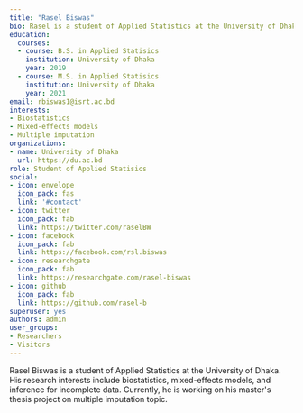 ```yaml
---
title: "Rasel Biswas"
bio: Rasel is a student of Applied Statistics at the University of Dhaka.
education:
  courses:
  - course: B.S. in Applied Statisics
    institution: University of Dhaka
    year: 2019
  - course: M.S. in Applied Statisics
    institution: University of Dhaka
    year: 2021
email: rbiswas1@isrt.ac.bd
interests:
- Biostatistics
- Mixed-effects models
- Multiple imputation
organizations:
- name: University of Dhaka
  url: https://du.ac.bd
role: Student of Applied Statisics
social:
- icon: envelope
  icon_pack: fas
  link: '#contact'
- icon: twitter
  icon_pack: fab
  link: https://twitter.com/raselBW
- icon: facebook
  icon_pack: fab
  link: https://facebook.com/rsl.biswas
- icon: researchgate
  icon_pack: fab
  link: https://researchgate.com/rasel-biswas
- icon: github
  icon_pack: fab
  link: https://github.com/rasel-b
superuser: yes
authors: admin
user_groups:
- Researchers
- Visitors
---
```


Rasel Biswas is a student of Applied Statistics at the University of Dhaka. His research interests include biostatistics, mixed-effects models, and inference for incomplete data. Currently, he is working on his master's thesis project on multiple imputation topic.
